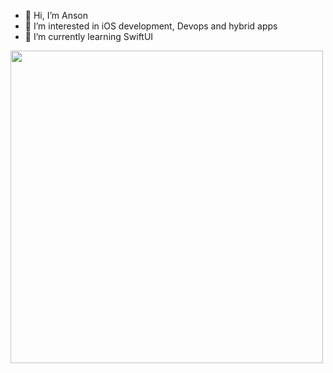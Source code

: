 - 👋 Hi, I’m Anson
- 👀 I’m interested in iOS development, Devops and hybrid apps
- 🌱 I’m currently learning SwiftUI

<img src="https://user-images.githubusercontent.com/8848084/229691492-7850fe4e-ed8e-4ff5-a5af-d897e73429f2.png"  width="500" height="500">

<!---
zenghaojim33/zenghaojim33 is a ✨ special ✨ repository because its `README.md` (this file) appears on your GitHub profile.
You can click the Preview link to take a look at your changes.
--->

